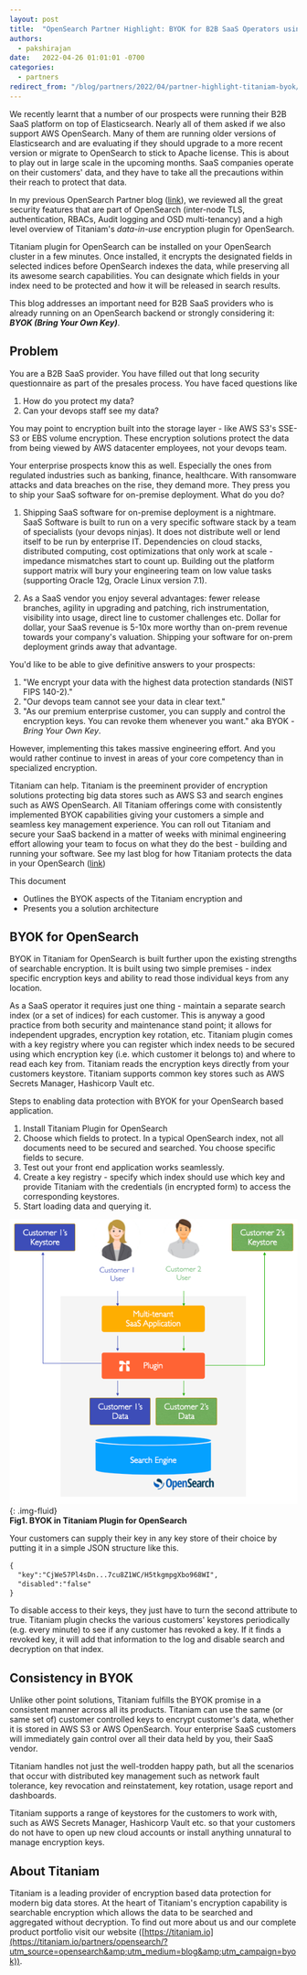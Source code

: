 ```yaml
---
layout: post
title:  "OpenSearch Partner Highlight: BYOK for B2B SaaS Operators using OpenSearch"
authors:
  - pakshirajan 
date:   2022-04-26 01:01:01 -0700
categories:
  - partners
redirect_from: "/blog/partners/2022/04/partner-highlight-titaniam-byok/"
---
```


We recently learnt that a number of our prospects were running their B2B SaaS platform on top of Elasticsearch. Nearly all of them asked if we also support AWS OpenSearch. Many of them are running older versions of Elasticsearch and are evaluating if they should upgrade to a more recent version or migrate to OpenSearch to stick to Apache license. This is about to play out in large scale in the upcoming months. SaaS companies operate on their customers' data, and they have to take all the precautions within their reach to protect that data. 

In my previous OpenSearch Partner blog ([link](https://opensearch.org/blog/partners/2021/08/partner-highlight-titaniam/)), we reviewed all the great security features that are part of OpenSearch (inter-node TLS, authentication, RBACs, Audit logging and OSD multi-tenancy) and a high level overview of Titaniam's _data-in-use_ encryption plugin for OpenSearch.

Titaniam plugin for OpenSearch can be installed on your OpenSearch cluster in a few minutes. Once installed, it encrypts the designated fields in selected indices before OpenSearch indexes the data, while preserving all its awesome search capabilities. You can designate which fields in your index need to be protected and how it will be released in search results.

This blog addresses an important need for B2B SaaS providers who is already running on an OpenSearch backend or strongly considering it: _**BYOK (Bring Your Own Key)**_.

## Problem

You are a B2B SaaS provider. You have filled out that long security questionnaire as part of the presales process. You have faced questions like 
1. How do you protect my data? 
2. Can your devops staff see my data?

You may point to encryption built into the storage layer - like AWS S3&#39;s SSE-S3 or EBS volume encryption. These encryption solutions protect the data from being viewed by AWS datacenter employees, not your devops team.

Your enterprise prospects know this as well. Especially the ones from regulated industries such as banking, finance, healthcare. With ransomware attacks and data breaches on the rise, they demand more. They press you to ship your SaaS software for on-premise deployment. What do you do?

1. Shipping SaaS software for on-premise deployment is a nightmare. SaaS Software is built to run on a very specific software stack by a team of specialists (your devops ninjas). It does not distribute well or lend itself to be run by enterprise IT. Dependencies on cloud stacks, distributed computing, cost optimizations that only work at scale - impedance mismatches start to count up. Building out the platform support matrix will bury your engineering team on low value tasks (supporting Oracle 12g, Oracle Linux version 7.1).

2. As a SaaS vendor you enjoy several advantages: fewer release branches, agility in upgrading and patching, rich instrumentation, visibility into usage, direct line to customer challenges etc. Dollar for dollar, your SaaS revenue is 5-10x more worthy than on-prem revenue towards your company&#39;s valuation. Shipping your software for on-prem deployment grinds away that advantage.

You&#39;d like to be able to give definitive answers to your prospects:

1. &quot;We encrypt your data with the highest data protection standards (NIST FIPS 140-2).&quot;
2. &quot;Our devops team cannot see your data in clear text.&quot;
3. &quot;As our premium enterprise customer, you can supply and control the encryption keys. You can revoke them whenever you want.&quot; aka BYOK - _Bring Your Own Key_.

However, implementing this takes massive engineering effort. And you would rather continue to invest in areas of your core competency than in specialized encryption.

Titaniam can help. Titaniam is the preeminent provider of encryption solutions protecting big data stores such as AWS S3 and search engines such as AWS OpenSearch. All Titaniam offerings come with consistently implemented BYOK capabilities giving your customers a simple and seamless key management experience. You can roll out Titaniam and secure your SaaS backend in a matter of weeks with minimal engineering effort allowing your team to focus on what they do the best - building and running your software. See my last blog for how Titaniam protects the data in your OpenSearch ([link](https://opensearch.org/blog/partners/2021/08/partner-highlight-titaniam/))

This document

- Outlines the BYOK aspects of the Titaniam encryption and
- Presents you a solution architecture

## BYOK for OpenSearch

BYOK in Titaniam for OpenSearch is built further upon the existing strengths of searchable encryption. It is built using two simple premises - index specific encryption keys and ability to read those individual keys from any location.

As a SaaS operator it requires just one thing - maintain a separate search index (or a set of indices) for each customer. This is anyway a good practice from both security and maintenance stand point; it allows for independent upgrades, encryption key rotation, etc. Titaniam plugin comes with a key registry where you can register which index needs to be secured using which encryption key (i.e. which customer it belongs to) and where to read each key from. Titaniam reads the encryption keys directly from your customers keystore. Titaniam supports common key stores such as AWS Secrets Manager, Hashicorp Vault etc.

Steps to enabling data protection with BYOK for your OpenSearch based application.

1. Install Titaniam Plugin for OpenSearch
2. Choose which fields to protect. In a typical OpenSearch index, not all documents need to be secured and searched. You choose specific fields to secure.
3. Test out your front end application works seamlessly.
4. Create a key registry - specify which index should use which key and provide Titaniam with the credentials (in encrypted form) to access the corresponding keystores.
5. Start loading data and querying it.

![query-results](/assets/media/blog-images/2022-04-26-partner-highlight-titaniam/BYOK_Opensearch.png){: .img-fluid}  
**Fig1. BYOK in Titaniam Plugin for OpenSearch**

Your customers can supply their key in any key store of their choice by putting it in a simple JSON structure like this.

    {
      "key":"CjWe57Pl4sDn...7cu8Z1WC/H5tkgmpgXbo968WI",
      "disabled":"false"
    }

To disable access to their keys, they just have to turn the second attribute to true. Titaniam plugin checks the various customers&#39; keystores periodically (e.g. every minute) to see if any customer has revoked a key. If it finds a revoked key, it will add that information to the log and disable search and decryption on that index.

## Consistency in BYOK

Unlike other point solutions, Titaniam fulfills the BYOK promise in a consistent manner across all its products. Titaniam can use the same (or same set of) customer controlled keys to encrypt customer&#39;s data, whether it is stored in AWS S3 or AWS OpenSearch. Your enterprise SaaS customers will immediately gain control over all their data held by you, their SaaS vendor.

Titaniam handles not just the well-trodden happy path, but all the scenarios that occur with distributed key management such as network fault tolerance, key revocation and reinstatement, key rotation, usage report and dashboards.

Titaniam supports a range of keystores for the customers to work with, such as AWS Secrets Manager, Hashicorp Vault etc. so that your customers do not have to open up new cloud accounts or install anything unnatural to manage encryption keys.

## About Titaniam

Titaniam is a leading provider of encryption based data protection for modern big data stores. At the heart of Titaniam&#39;s encryption capability is searchable encryption which allows the data to be searched and aggregated without decryption. To find out more about us and our complete product portfolio visit our website ([https://titaniam.io](https://titaniam.io/partners/opensearch/?utm_source=opensearch&amp;utm_medium=blog&amp;utm_campaign=byok)).
